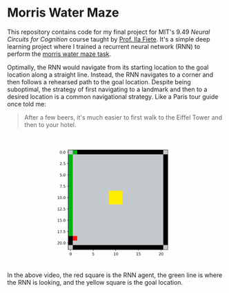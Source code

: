 # Morris Water Maze
This repository contains code for my final project for MIT's 9.49 _Neural Circuits for Cognition_ course taught by [Prof. Ila Fiete](https://en.wikipedia.org/wiki/Ila_Fiete). It's a simple deep learning project where I trained a recurrent neural network (RNN) to perform the [morris water maze task](https://en.wikipedia.org/wiki/Morris_water_navigation_task). 

Optimally, the RNN would navigate from its starting location to the goal location along a straight line. Instead, the RNN navigates to a corner and then follows a rehearsed path to the goal location. Despite being suboptimal, the strategy of first navigating to a landmark and then to a desired location is a common navigational strategy. Like a Paris tour guide once told me:
> After a few beers, it's much easier to first walk to the Eiffel Tower and then to your hotel. 

<div align="center">
<img src="https://github.com/keith-murray/morris-water-maze/blob/main/results/simulated_tests_test.gif" alt="morris_water_maze" width="400"></img>
</div>

In the above video, the red square is the RNN agent, the green line is where the RNN is looking, and the yellow square is the goal location.

